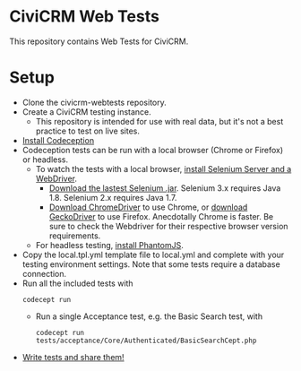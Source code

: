 # CiviCRM Web Tests 

This repository contains Web Tests for CiviCRM.

# Setup

* Clone the civicrm-webtests repository.
* Create a CiviCRM testing instance.
    * This repository is intended for use with real data, but it's not a best practice to test on live sites.
* [Install Codeception](http://codeception.com/install)
* Codeception tests can be run with a local browser (Chrome or Firefox) or headless.
    * To watch the tests with a local browser, [install Selenium Server and a WebDriver](http://codeception.com/docs/modules/WebDriver#Selenium).
        * [Download the lastest Selenium .jar](http://docs.seleniumhq.org/download/).  Selenium 3.x requires Java 1.8.  Selenium 2.x requires Java 1.7.
        * [Download ChromeDriver](https://sites.google.com/a/chromium.org/chromedriver/getting-started) to use Chrome, or [download GeckoDriver](https://github.com/mozilla/geckodriver) to use Firefox.  Anecdotally Chrome is faster.  Be sure to check the Webdriver for their respective browser version requirements.
    * For headless testing, [install PhantomJS](http://codeception.com/docs/modules/WebDriver#PhantomJS).
* Copy the local.tpl.yml template file to local.yml and complete with your testing environment settings.  Note that some tests require a database connection.
* Run all the included tests with 
    ``` 
    codecept run
    ```
    * Run a single Acceptance test, e.g. the Basic Search test, with
        ``` 
        codecept run tests/acceptance/Core/Authenticated/BasicSearchCept.php
        ```
* [Write tests and share them!](http://codeception.com/docs/03-AcceptanceTests)
